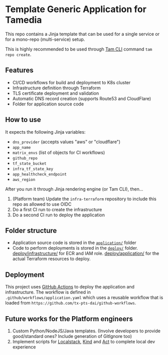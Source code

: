 # Template Generic Application for Tamedia

This repo contains a Jinja template that can be used for a single service or for a mono-repo (multi-service) setup.

This is highly recommended to be used through [Tam CLI](https://github.com/DND-IT/tam-cli) command `tam repo create`.

## Features

- CI/CD workflows for build and deployment to K8s cluster
- Infrastructure definition through Terraform
- TLS certificate deployment and validation
- Automatic DNS record creation (supports Route53 and CloudFlare)
- Folder for application source code

## How to use

It expects the following Jinja variables:

- `dns_provider` (accepts values "aws" or "cloudflare")
- `app_name`
- `matrix_envs` (list of objects for CI workflows)
- `github_repo`
- `tf_state_bucket`
- `infra_tf_state_key`
- `app_healthcheck_endpoint`
- `aws_region`

After you run it through Jinja rendering engine (or Tam CLI), then...

1. (Platform team) Update the `infra-terraform` repository to include this repo as allowed to use OIDC
1. Do a first CI run to create the infrastructure
1. Do a second CI run to deploy the application

## Folder structure

- Application source code is stored in the [`application/`](./application/) folder
- Code to perform deployments is stored in the [`deploy/`](./deploy/) folder. [deploy/infrastructure/](./deploy/infrastructure/) for ECR and IAM role. [deploy/application/](./deploy/application/) for the actual Terraform resources to deploy.

## Deployment

This project uses [GitHub Actions](https://docs.github.com/en/actions) to deploy the application and infrastructure. The workflow is defined in `.github/workflows/application.yaml` which uses a reusable workflow that is loaded from `https://github.com/tx-pts-dai/github-workflows`.

## Future works for the Platform engineers

1. Custom Python/NodeJS/Java templates. (Involve developers to provide good/standard ones? Include generation of GitIgnore too)
1. Implement scripts for [Localstack](https://www.localstack.cloud/), [Kind](https://kind.sigs.k8s.io/) and [Act](https://github.com/nektos/act) to complete local dev experience
